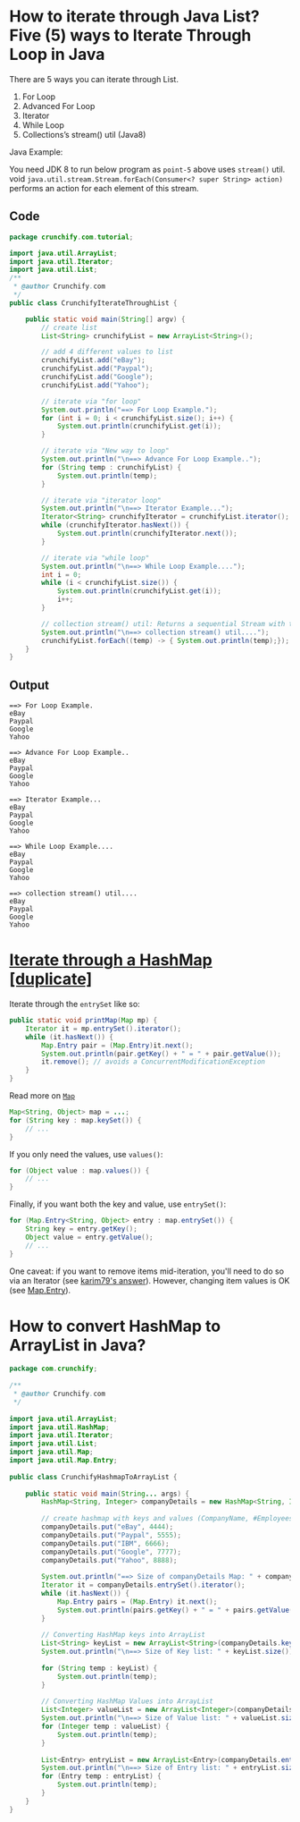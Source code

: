 # How to iterate through Java List? Five \(5\) ways to Iterate Through Loop in Java

There are 5 ways you can iterate through List.  
1. For Loop  
2. Advanced For Loop  
3. Iterator  
4. While Loop  
5. Collections’s stream\(\) util \(Java8\)

Java Example:

You need JDK 8 to run below program as `point-5` above uses `stream()` util.  
void `java.util.stream.Stream.forEach(Consumer<? super String> action)` performs an action for each element of this stream.

## Code

```java
package crunchify.com.tutorial;

import java.util.ArrayList;
import java.util.Iterator;
import java.util.List;
/**
 * @author Crunchify.com
 */
public class CrunchifyIterateThroughList {

    public static void main(String[] argv) {
        // create list
        List<String> crunchifyList = new ArrayList<String>();

        // add 4 different values to list
        crunchifyList.add("eBay");
        crunchifyList.add("Paypal");
        crunchifyList.add("Google");
        crunchifyList.add("Yahoo");

        // iterate via "for loop"
        System.out.println("==> For Loop Example.");
        for (int i = 0; i < crunchifyList.size(); i++) {
            System.out.println(crunchifyList.get(i));
        }

        // iterate via "New way to loop"
        System.out.println("\n==> Advance For Loop Example..");
        for (String temp : crunchifyList) {
            System.out.println(temp);
        }

        // iterate via "iterator loop"
        System.out.println("\n==> Iterator Example...");
        Iterator<String> crunchifyIterator = crunchifyList.iterator();
        while (crunchifyIterator.hasNext()) {
            System.out.println(crunchifyIterator.next());
        }

        // iterate via "while loop"
        System.out.println("\n==> While Loop Example....");
        int i = 0;
        while (i < crunchifyList.size()) {
            System.out.println(crunchifyList.get(i));
            i++;
        }

        // collection stream() util: Returns a sequential Stream with this collection as its source
        System.out.println("\n==> collection stream() util....");
        crunchifyList.forEach((temp) -> { System.out.println(temp);});
    }
}
```

## Output

```
==> For Loop Example.
eBay
Paypal
Google
Yahoo

==> Advance For Loop Example..
eBay
Paypal
Google
Yahoo

==> Iterator Example...
eBay
Paypal
Google
Yahoo

==> While Loop Example....
eBay
Paypal
Google
Yahoo

==> collection stream() util....
eBay
Paypal
Google
Yahoo
```

# [Iterate through a HashMap \[duplicate\]](https://stackoverflow.com/questions/1066589/iterate-through-a-hashmap/1066603#1066603)

Iterate through the `entrySet` like so:

```java
public static void printMap(Map mp) {
    Iterator it = mp.entrySet().iterator();
    while (it.hasNext()) {
        Map.Entry pair = (Map.Entry)it.next();
        System.out.println(pair.getKey() + " = " + pair.getValue());
        it.remove(); // avoids a ConcurrentModificationException
    }
}
```

Read more on [`Map`](http://docs.oracle.com/javase/7/docs/api/java/util/Map.html)

```java
Map<String, Object> map = ...;
for (String key : map.keySet()) {
    // ...
}
```

If you only need the values, use `values()`:

```java
for (Object value : map.values()) {
    // ...
}
```

Finally, if you want both the key and value, use `entrySet()`:

```java
for (Map.Entry<String, Object> entry : map.entrySet()) {
    String key = entry.getKey();
    Object value = entry.getValue();
    // ...
}
```

One caveat: if you want to remove items mid-iteration, you'll need to do so via an Iterator \(see [karim79's answer](https://stackoverflow.com/questions/1066589/iterate-through-a-hashmap/1066603#1066603)\). However, changing item values is OK \(see [Map.Entry](http://docs.oracle.com/javase/6/docs/api/java/util/Map.Entry.html)\).


# How to convert HashMap to ArrayList in Java?

``` java
package com.crunchify;
 
/**
 * @author Crunchify.com
 */
 
import java.util.ArrayList;
import java.util.HashMap;
import java.util.Iterator;	
import java.util.List;
import java.util.Map;
import java.util.Map.Entry;
 
public class CrunchifyHashmapToArrayList {
 
	public static void main(String... args) {
		HashMap<String, Integer> companyDetails = new HashMap<String, Integer>();
 
		// create hashmap with keys and values (CompanyName, #Employees)
		companyDetails.put("eBay", 4444);
		companyDetails.put("Paypal", 5555);
		companyDetails.put("IBM", 6666);
		companyDetails.put("Google", 7777);
		companyDetails.put("Yahoo", 8888);
 
		System.out.println("==> Size of companyDetails Map: " + companyDetails.size());
		Iterator it = companyDetails.entrySet().iterator();
		while (it.hasNext()) {
			Map.Entry pairs = (Map.Entry) it.next();
			System.out.println(pairs.getKey() + " = " + pairs.getValue());
		}
 
		// Converting HashMap keys into ArrayList
		List<String> keyList = new ArrayList<String>(companyDetails.keySet());
		System.out.println("\n==> Size of Key list: " + keyList.size());
 
		for (String temp : keyList) {
			System.out.println(temp);
		}
 
		// Converting HashMap Values into ArrayList
		List<Integer> valueList = new ArrayList<Integer>(companyDetails.values());
		System.out.println("\n==> Size of Value list: " + valueList.size());
		for (Integer temp : valueList) {
			System.out.println(temp);
		}
 
		List<Entry> entryList = new ArrayList<Entry>(companyDetails.entrySet());
		System.out.println("\n==> Size of Entry list: " + entryList.size());
		for (Entry temp : entryList) {
			System.out.println(temp);
		}
	}
}

```
